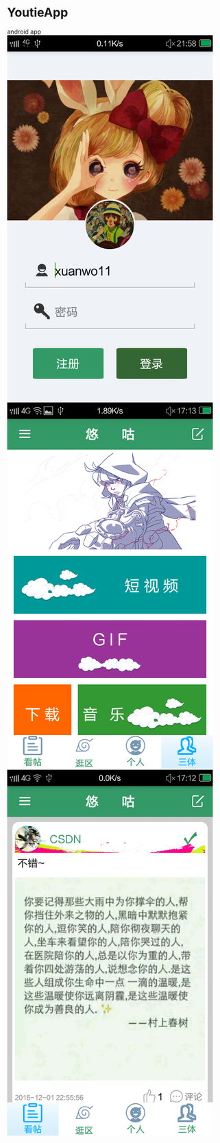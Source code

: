 # YoutieApp
android app
![Image text](https://github.com/xuanwo11/YoutieApp/blob/master/screenshots/SRC.png)
![Image text](https://github.com/xuanwo11/YoutieApp/blob/master/screenshots/SRC_20161214_171322.png)
![Image text](https://github.com/xuanwo11/YoutieApp/blob/master/screenshots/SRC_20161214_171249.png)
